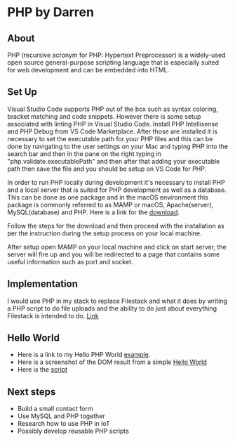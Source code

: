 # PHP by Darren

## About

PHP (recursive acronym for PHP: Hypertext Preprocessor) is a widely-used open source general-purpose scripting language that is especially suited for web development and can be embedded into HTML.

## Set Up

Visual Studio Code supports PHP out of the box such as syntax coloring, bracket matching and code snippets. However there is some setup associated with linting PHP in Visual Studio Code. Install PHP Intellisense and PHP Debug from VS Code Marketplace.  After those are installed it is necessary to set the executable path for your PHP files and this can be done by navigating to the user settings on your Mac and typing PHP into the search bar and then in the pane on the right typing in "php.validate.executablePath" and then after that adding your executable path then save the file and you should be setup on VS Code for PHP.  

In order to run PHP locally during development it's necessary to install PHP and a local server that is suited for PHP development as well as a database.  This can be done as one package and in the macOS environment this package is commonly referred to as MAMP or macOS, Apache(server), MySQL(database) and PHP.  Here is a link for the [download](https://www.mamp.info/en/).

Follow the steps for the download and then proceed with the installation as per the instruction during the setup process on your local machine.

After setup open MAMP on your local machine and click on start server, the server will fire up and you will be redirected to a page that contains some useful information such as port and socket.

## Implementation

I would use PHP in my stack to replace Filestack and what it does by writing a PHP script to do file uploads and the ability to do just about everything Filestack is intended to do. [Link](https://www.w3schools.com/php/php_file_upload.asp)

## Hello World

- Here is a link to my Hello PHP World [example](https://github.com/darrenrector91/hello-php).
- Here is a screenshot of the DOM result from a simple [Hello World](https://i.imgur.com/c7sZr4N.png)
- Here is the [script](https://i.imgur.com/4E1wKBP.png) 

## Next steps

- Build a small contact form 
- Use MySQL and PHP together
- Research how to use PHP in IoT
- Possibly develop reusable PHP scripts


